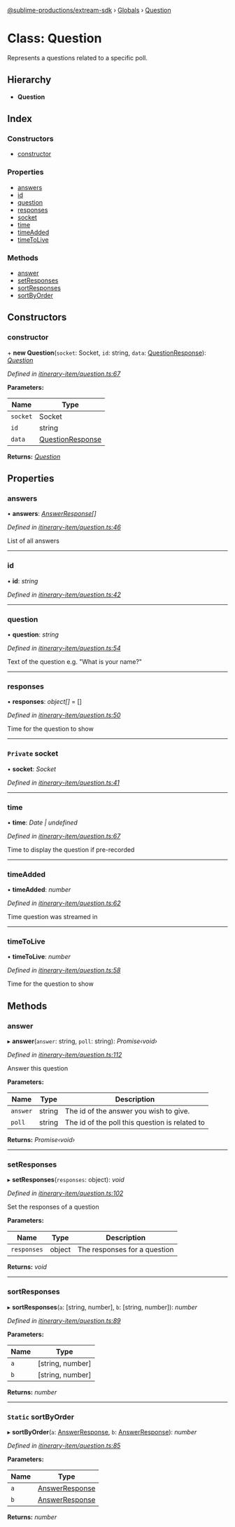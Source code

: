 [@sublime-productions/extream-sdk](../README.md) › [Globals](../globals.md) › [Question](question.md)

# Class: Question

Represents a questions related to a specific poll.

## Hierarchy

* **Question**

## Index

### Constructors

* [constructor](question.md#constructor)

### Properties

* [answers](question.md#answers)
* [id](question.md#id)
* [question](question.md#question)
* [responses](question.md#responses)
* [socket](question.md#private-socket)
* [time](question.md#time)
* [timeAdded](question.md#timeadded)
* [timeToLive](question.md#timetolive)

### Methods

* [answer](question.md#answer)
* [setResponses](question.md#setresponses)
* [sortResponses](question.md#sortresponses)
* [sortByOrder](question.md#static-sortbyorder)

## Constructors

###  constructor

\+ **new Question**(`socket`: Socket, `id`: string, `data`: [QuestionResponse](../interfaces/questionresponse.md)): *[Question](question.md)*

*Defined in [itinerary-item/question.ts:67](https://github.com/Extream-SaaS/ex-sdk/blob/1c866e4/src/itinerary-item/question.ts#L67)*

**Parameters:**

Name | Type |
------ | ------ |
`socket` | Socket |
`id` | string |
`data` | [QuestionResponse](../interfaces/questionresponse.md) |

**Returns:** *[Question](question.md)*

## Properties

###  answers

• **answers**: *[AnswerResponse](../interfaces/answerresponse.md)[]*

*Defined in [itinerary-item/question.ts:46](https://github.com/Extream-SaaS/ex-sdk/blob/1c866e4/src/itinerary-item/question.ts#L46)*

List of all answers

___

###  id

• **id**: *string*

*Defined in [itinerary-item/question.ts:42](https://github.com/Extream-SaaS/ex-sdk/blob/1c866e4/src/itinerary-item/question.ts#L42)*

___

###  question

• **question**: *string*

*Defined in [itinerary-item/question.ts:54](https://github.com/Extream-SaaS/ex-sdk/blob/1c866e4/src/itinerary-item/question.ts#L54)*

Text of the question e.g. "What is your name?"

___

###  responses

• **responses**: *object[]* = []

*Defined in [itinerary-item/question.ts:50](https://github.com/Extream-SaaS/ex-sdk/blob/1c866e4/src/itinerary-item/question.ts#L50)*

Time for the question to show

___

### `Private` socket

• **socket**: *Socket*

*Defined in [itinerary-item/question.ts:41](https://github.com/Extream-SaaS/ex-sdk/blob/1c866e4/src/itinerary-item/question.ts#L41)*

___

###  time

• **time**: *Date | undefined*

*Defined in [itinerary-item/question.ts:67](https://github.com/Extream-SaaS/ex-sdk/blob/1c866e4/src/itinerary-item/question.ts#L67)*

Time to display the question if pre-recorded

___

###  timeAdded

• **timeAdded**: *number*

*Defined in [itinerary-item/question.ts:62](https://github.com/Extream-SaaS/ex-sdk/blob/1c866e4/src/itinerary-item/question.ts#L62)*

Time question was streamed in

___

###  timeToLive

• **timeToLive**: *number*

*Defined in [itinerary-item/question.ts:58](https://github.com/Extream-SaaS/ex-sdk/blob/1c866e4/src/itinerary-item/question.ts#L58)*

Time for the question to show

## Methods

###  answer

▸ **answer**(`answer`: string, `poll`: string): *Promise‹void›*

*Defined in [itinerary-item/question.ts:112](https://github.com/Extream-SaaS/ex-sdk/blob/1c866e4/src/itinerary-item/question.ts#L112)*

Answer this question

**Parameters:**

Name | Type | Description |
------ | ------ | ------ |
`answer` | string | The id of the answer you wish to give. |
`poll` | string | The id of the poll this question is related to  |

**Returns:** *Promise‹void›*

___

###  setResponses

▸ **setResponses**(`responses`: object): *void*

*Defined in [itinerary-item/question.ts:102](https://github.com/Extream-SaaS/ex-sdk/blob/1c866e4/src/itinerary-item/question.ts#L102)*

Set the responses of a question

**Parameters:**

Name | Type | Description |
------ | ------ | ------ |
`responses` | object | The responses for a question  |

**Returns:** *void*

___

###  sortResponses

▸ **sortResponses**(`a`: [string, number], `b`: [string, number]): *number*

*Defined in [itinerary-item/question.ts:89](https://github.com/Extream-SaaS/ex-sdk/blob/1c866e4/src/itinerary-item/question.ts#L89)*

**Parameters:**

Name | Type |
------ | ------ |
`a` | [string, number] |
`b` | [string, number] |

**Returns:** *number*

___

### `Static` sortByOrder

▸ **sortByOrder**(`a`: [AnswerResponse](../interfaces/answerresponse.md), `b`: [AnswerResponse](../interfaces/answerresponse.md)): *number*

*Defined in [itinerary-item/question.ts:85](https://github.com/Extream-SaaS/ex-sdk/blob/1c866e4/src/itinerary-item/question.ts#L85)*

**Parameters:**

Name | Type |
------ | ------ |
`a` | [AnswerResponse](../interfaces/answerresponse.md) |
`b` | [AnswerResponse](../interfaces/answerresponse.md) |

**Returns:** *number*

